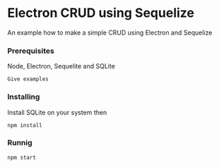 # Electron CRUD using Sequelize

An example how to make a simple CRUD using Electron and Sequelize


### Prerequisites

Node, Electron, Sequelite and SQLite

```
Give examples
```

### Installing

Install SQLite on your system then

```
npm install
```

### Runnig 

```
npm start
```


